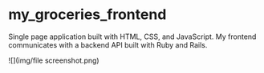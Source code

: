 # my_groceries_frontend

Single page application built with HTML, CSS, and JavaScript. My frontend communicates with a backend API built with Ruby and Rails.

![](img/file screenshot.png)
